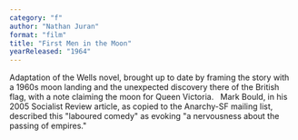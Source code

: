 ```yaml
---
category: "f"
author: "Nathan Juran"
format: "film"
title: "First Men in the Moon"
yearReleased: "1964"
---
```

Adaptation of the Wells novel, brought up to date by framing the story with a 1960s moon landing and the unexpected discovery there of the British flag, with a note claiming the moon for Queen Victoria.
 
Mark Bould, in his 2005 Socialist Review article, as copied to the Anarchy-SF mailing list, described this "laboured comedy" as evoking "a nervousness about the passing of empires."
 